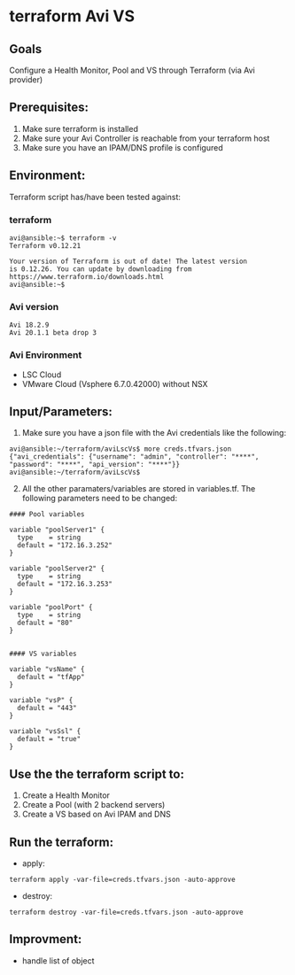 # terraform Avi VS

## Goals
Configure a Health Monitor, Pool and VS through Terraform (via Avi provider)

## Prerequisites:
1. Make sure terraform is installed
2. Make sure your Avi Controller is reachable from your terraform host
3. Make sure you have an IPAM/DNS profile is configured

## Environment:

Terraform script has/have been tested against:

### terraform

```
avi@ansible:~$ terraform -v
Terraform v0.12.21

Your version of Terraform is out of date! The latest version
is 0.12.26. You can update by downloading from https://www.terraform.io/downloads.html
avi@ansible:~$
```

### Avi version

```
Avi 18.2.9
Avi 20.1.1 beta drop 3
```

### Avi Environment

- LSC Cloud
- VMware Cloud (Vsphere 6.7.0.42000) without NSX


## Input/Parameters:

1. Make sure you have a json file with the Avi credentials like the following:

```
avi@ansible:~/terraform/aviLscVs$ more creds.tfvars.json
{"avi_credentials": {"username": "admin", "controller": "****", "password": "****", "api_version": "****"}}
avi@ansible:~/terraform/aviLscVs$
```

2. All the other paramaters/variables are stored in variables.tf. The following parameters need to be changed:

```
#### Pool variables

variable "poolServer1" {
  type    = string
  default = "172.16.3.252"
}

variable "poolServer2" {
  type    = string
  default = "172.16.3.253"
}

variable "poolPort" {
  type    = string
  default = "80"
}


#### VS variables

variable "vsName" {
  default = "tfApp"
}

variable "vsP" {
  default = "443"
}

variable "vsSsl" {
  default = "true"
}
```

## Use the the terraform script to:
1. Create a Health Monitor
2. Create a Pool (with 2 backend servers)
3. Create a VS based on Avi IPAM and DNS

## Run the terraform:
- apply:
```
terraform apply -var-file=creds.tfvars.json -auto-approve
```
- destroy:
```
terraform destroy -var-file=creds.tfvars.json -auto-approve
```

## Improvment:
- handle list of object
